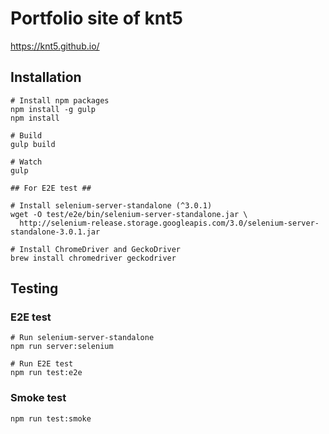 # Portfolio site of knt5

https://knt5.github.io/

## Installation

```
# Install npm packages
npm install -g gulp
npm install

# Build
gulp build

# Watch
gulp

## For E2E test ##

# Install selenium-server-standalone (^3.0.1)
wget -O test/e2e/bin/selenium-server-standalone.jar \
  http://selenium-release.storage.googleapis.com/3.0/selenium-server-standalone-3.0.1.jar

# Install ChromeDriver and GeckoDriver
brew install chromedriver geckodriver
```

## Testing

### E2E test

```
# Run selenium-server-standalone
npm run server:selenium

# Run E2E test
npm run test:e2e
```

### Smoke test

```
npm run test:smoke
```
